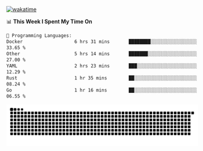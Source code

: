 [![wakatime](https://wakatime.com/badge/user/384f91c6-4eee-411f-8f3b-1b691f58a544.svg)](https://wakatime.com/@384f91c6-4eee-411f-8f3b-1b691f58a544)

<!--START_SECTION:waka-->
📊 **This Week I Spent My Time On** 

```text
💬 Programming Languages: 
Docker                   6 hrs 31 mins       ████████░░░░░░░░░░░░░░░░░   33.65 % 
Other                    5 hrs 14 mins       ███████░░░░░░░░░░░░░░░░░░   27.00 % 
YAML                     2 hrs 23 mins       ███░░░░░░░░░░░░░░░░░░░░░░   12.29 % 
Rust                     1 hr 35 mins        ██░░░░░░░░░░░░░░░░░░░░░░░   08.24 % 
Go                       1 hr 16 mins        ██░░░░░░░░░░░░░░░░░░░░░░░   06.55 % 
```


<!--END_SECTION:waka-->

<picture>
  <source media="(prefers-color-scheme: dark)" srcset="https://raw.githubusercontent.com/fuwx295/fuwx295/output/github-contribution-grid-snake-dark.svg">
  <source media="(prefers-color-scheme: light)" srcset="https://raw.githubusercontent.com/fuwx295/fuwx295/output/github-contribution-grid-snake.svg">
  <img alt="github contribution grid snake animation" src="https://raw.githubusercontent.com/fuwx295/fuwx295/output/github-contribution-grid-snake.svg">
</picture>
